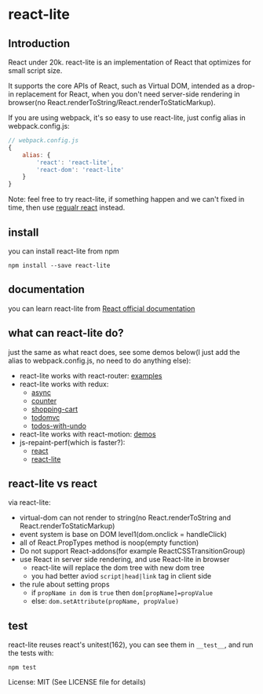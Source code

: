 # react-lite

## Introduction
React under 20k.
react-lite is an implementation of React that optimizes for small script size.

It supports the core APIs of React, such as Virtual DOM, intended as a drop-in
replacement for React, when you don't need server-side rendering in browser(no React.renderToString/React.renderToStaticMarkup).

If you are using webpack, it's so easy to use react-lite, just config alias in webpack.config.js:

```javascript
// webpack.config.js
{
	alias: {
		'react': 'react-lite',
		'react-dom': 'react-lite'
	}
}
```

Note: feel free to try react-lite, if something happen and we can't fixed in time, then use [regualr react](https://github.com/facebook/react) instead.
## install

you can install react-lite from npm

```shell
npm install --save react-lite
```

## documentation

you can learn react-lite from [React official documentation](http://facebook.github.io/react/)

## what can react-lite do?

just the same as what react does, see some demos below(I just add the alias to webpack.config.js, no need to do anything else):

- react-lite works with react-router: [examples](http://react-lite-with-react-router.coding.io/)
- react-lite works with redux:
	* [async](http://lucifier129.github.io/redux-examples/async/index.html)
	* [counter](http://lucifier129.github.io/redux-examples/counter/index.html)
	* [shopping-cart](http://lucifier129.github.io/redux-examples/shopping-cart/index.html)
	* [todomvc](http://lucifier129.github.io/redux-examples/todomvc/index.html)
	* [todos-with-undo](http://lucifier129.github.io/redux-examples/todos-with-undo/index.html)
- react-lite works with react-motion: [demos](https://cdn.rawgit.com/Lucifier129/react-lite/master/examples/react-motion-demos/index.html)
- js-repaint-perf(which is faster?):
	* [react](https://cdn.rawgit.com/Lucifier129/react-lite/master/examples/js-repaint-perf/react/index.html)
	* [react-lite](https://cdn.rawgit.com/Lucifier129/react-lite/master/examples/js-repaint-perf/react/lite.html)

## react-lite vs react

via react-lite:
- virtual-dom can not render to string(no React.renderToString and React.renderToStaticMarkup)
- event system is base on DOM level1(dom.onclick = handleClick)
- all of React.PropTypes method is noop(empty function)
- Do not support React-addons(for example ReactCSSTransitionGroup)
- use React in server side rendering, and use React-lite in browser
	* react-lite will replace the dom tree with new dom tree
	* you had better aviod `script|head|link` tag in client side
- the rule about setting props
	* if `propName in dom` is `true` then `dom[propName]=propValue`
	* else: `dom.setAttribute(propName, propValue)`

## test
react-lite reuses react's unitest(162), you can see them in `__test__`, and run the tests with:

```shell
npm test
```

License: MIT (See LICENSE file for details)
